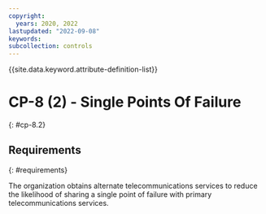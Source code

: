 ```yaml
---
copyright:
  years: 2020, 2022
lastupdated: "2022-09-08"
keywords: 
subcollection: controls
---
```


{{site.data.keyword.attribute-definition-list}}

# CP-8 (2) - Single Points Of Failure
{: #cp-8.2}

## Requirements
{: #requirements}

The organization obtains alternate telecommunications services to reduce the likelihood of sharing a single point of failure with primary telecommunications services.


